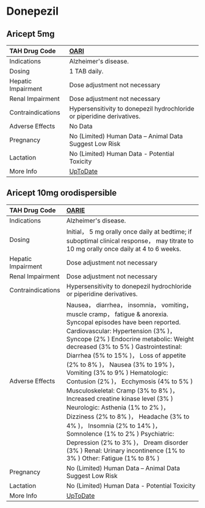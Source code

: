 # Donepezil

## Aricept 5mg

| TAH Drug Code      | [OARI](https://www.tahsda.org.tw/drugs/hissearch.php?drug_code=OARI)     |
|:-------------------|:-------------------------------------------------------------------------|
| Indications        | Alzheimer's disease.                                                     |
| Dosing             | 1 TAB daily.                                                             |
| Hepatic Impairment | Dose adjustment not necessary                                            |
| Renal Impairment   | Dose adjustment not necessary                                            |
| Contraindications  | Hypersensitivity to donepezil hydrochloride or piperidine derivatives.   |
| Adverse Effects    | No Data                                                                  |
| Pregnancy          | No (Limited) Human Data – Animal Data Suggest Low Risk                   |
| Lactation          | No (Limited) Human Data - Potential Toxicity                             |
| More Info          | [UpToDate](https://www.uptodate.com/contents/donepezil-drug-information) |

## Aricept 10mg orodispersible

| TAH Drug Code      | [OARIE](https://www.tahsda.org.tw/drugs/hissearch.php?drug_code=OARIE)                                                                                                                                                                                                                                                                                                                                                                                                                                                                                                                                                                                                                                                                      |
|:-------------------|:--------------------------------------------------------------------------------------------------------------------------------------------------------------------------------------------------------------------------------------------------------------------------------------------------------------------------------------------------------------------------------------------------------------------------------------------------------------------------------------------------------------------------------------------------------------------------------------------------------------------------------------------------------------------------------------------------------------------------------------------|
| Indications        | Alzheimer's disease.                                                                                                                                                                                                                                                                                                                                                                                                                                                                                                                                                                                                                                                                                                                        |
| Dosing             | Initial， 5 mg orally once daily at bedtime; if suboptimal clinical response， may titrate to 10 mg orally once daily at 4 to 6 weeks.                                                                                                                                                                                                                                                                                                                                                                                                                                                                                                                                                                                                      |
| Hepatic Impairment | Dose adjustment not necessary                                                                                                                                                                                                                                                                                                                                                                                                                                                                                                                                                                                                                                                                                                               |
| Renal Impairment   | Dose adjustment not necessary                                                                                                                                                                                                                                                                                                                                                                                                                                                                                                                                                                                                                                                                                                               |
| Contraindications  | Hypersensitivity to donepezil hydrochloride or piperidine derivatives.                                                                                                                                                                                                                                                                                                                                                                                                                                                                                                                                                                                                                                                                      |
| Adverse Effects    | Nausea， diarrhea， insomnia， vomiting， muscle cramp， fatigue & anorexia. Syncopal episodes have been reported. Cardiovascular: Hypertension (3% )， Syncope (2% ) Endocrine metabolic: Weight decreased (3% to 5% ) Gastrointestinal: Diarrhea (5% to 15% )， Loss of appetite (2% to 8% )， Nausea (3% to 19% )， Vomiting (3% to 9% ) Hematologic: Contusion (2% )， Ecchymosis (4% to 5% ) Musculoskeletal: Cramp (3% to 8% )， Increased creatine kinase level (3% ) Neurologic: Asthenia (1% to 2% )， Dizziness (2% to 8% )， Headache (3% to 4% )， Insomnia (2% to 14% )， Somnolence (1% to 2% ) Psychiatric: Depression (2% to 3% )， Dream disorder (3% ) Renal: Urinary incontinence (1% to 3% ) Other: Fatigue (1% to 8% ) |
| Pregnancy          | No (Limited) Human Data – Animal Data Suggest Low Risk                                                                                                                                                                                                                                                                                                                                                                                                                                                                                                                                                                                                                                                                                      |
| Lactation          | No (Limited) Human Data - Potential Toxicity                                                                                                                                                                                                                                                                                                                                                                                                                                                                                                                                                                                                                                                                                                |
| More Info          | [UpToDate](https://www.uptodate.com/contents/donepezil-drug-information)                                                                                                                                                                                                                                                                                                                                                                                                                                                                                                                                                                                                                                                                    |

